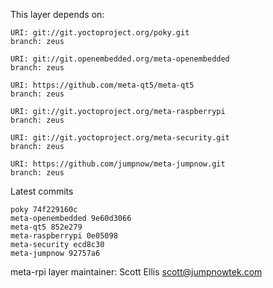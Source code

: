 This layer depends on:

    URI: git://git.yoctoproject.org/poky.git
    branch: zeus

    URI: git://git.openembedded.org/meta-openembedded
    branch: zeus

    URI: https://github.com/meta-qt5/meta-qt5
    branch: zeus

    URI: git://git.yoctoproject.org/meta-raspberrypi
    branch: zeus

    URI: git://git.yoctoproject.org/meta-security.git
    branch: zeus

    URI: https://github.com/jumpnow/meta-jumpnow.git
    branch: zeus

Latest commits

    poky 74f229160c
    meta-openembedded 9e60d3066
    meta-qt5 852e279
    meta-raspberrypi 0e05098
    meta-security ecd8c30
    meta-jumpnow 92757a6

meta-rpi layer maintainer: Scott Ellis <scott@jumpnowtek.com>
